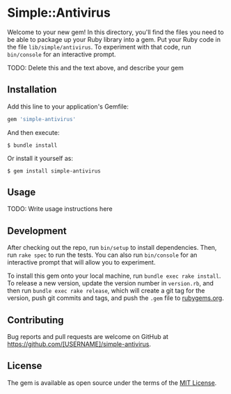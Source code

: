 # Simple::Antivirus

Welcome to your new gem! In this directory, you'll find the files you need to be able to package up your Ruby library into a gem. Put your Ruby code in the file `lib/simple/antivirus`. To experiment with that code, run `bin/console` for an interactive prompt.

TODO: Delete this and the text above, and describe your gem

## Installation

Add this line to your application's Gemfile:

```ruby
gem 'simple-antivirus'
```

And then execute:

    $ bundle install

Or install it yourself as:

    $ gem install simple-antivirus

## Usage

TODO: Write usage instructions here

## Development

After checking out the repo, run `bin/setup` to install dependencies. Then, run `rake spec` to run the tests. You can also run `bin/console` for an interactive prompt that will allow you to experiment.

To install this gem onto your local machine, run `bundle exec rake install`. To release a new version, update the version number in `version.rb`, and then run `bundle exec rake release`, which will create a git tag for the version, push git commits and tags, and push the `.gem` file to [rubygems.org](https://rubygems.org).

## Contributing

Bug reports and pull requests are welcome on GitHub at https://github.com/[USERNAME]/simple-antivirus.


## License

The gem is available as open source under the terms of the [MIT License](https://opensource.org/licenses/MIT).
